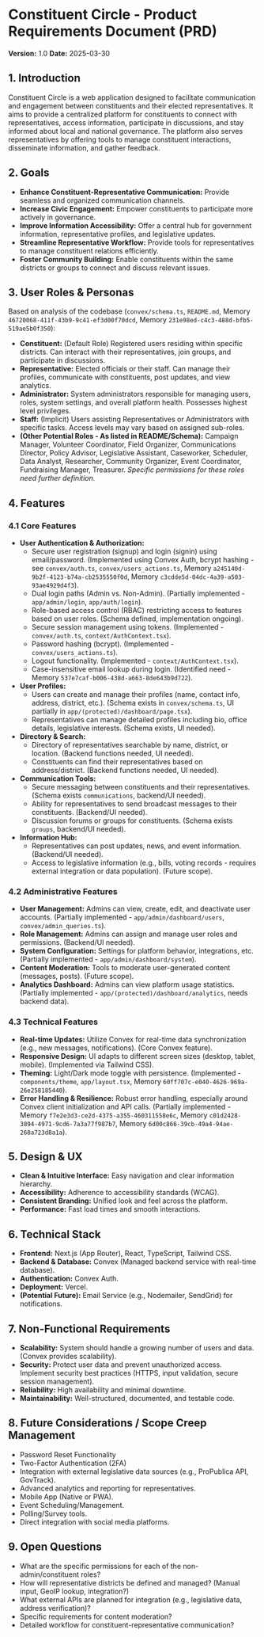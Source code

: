 # Constituent Circle - Product Requirements Document (PRD)

**Version:** 1.0
**Date:** 2025-03-30

## 1. Introduction

Constituent Circle is a web application designed to facilitate communication and engagement between constituents and their elected representatives. It aims to provide a centralized platform for constituents to connect with representatives, access information, participate in discussions, and stay informed about local and national governance. The platform also serves representatives by offering tools to manage constituent interactions, disseminate information, and gather feedback.

## 2. Goals

*   **Enhance Constituent-Representative Communication:** Provide seamless and organized communication channels.
*   **Increase Civic Engagement:** Empower constituents to participate more actively in governance.
*   **Improve Information Accessibility:** Offer a central hub for government information, representative profiles, and legislative updates.
*   **Streamline Representative Workflow:** Provide tools for representatives to manage constituent relations efficiently.
*   **Foster Community Building:** Enable constituents within the same districts or groups to connect and discuss relevant issues.

## 3. User Roles & Personas

Based on analysis of the codebase (`convex/schema.ts`, `README.md`, Memory `46720068-411f-43b9-9c41-ef3d00f70dcd`, Memory `231e98ed-c4c3-488d-bfb5-519ae5b0f350`):

*   **Constituent:** (Default Role) Registered users residing within specific districts. Can interact with their representatives, join groups, and participate in discussions.
*   **Representative:** Elected officials or their staff. Can manage their profiles, communicate with constituents, post updates, and view analytics.
*   **Administrator:** System administrators responsible for managing users, roles, system settings, and overall platform health. Possesses highest level privileges.
*   **Staff:** (Implicit) Users assisting Representatives or Administrators with specific tasks. Access levels may vary based on assigned sub-roles.
*   **(Other Potential Roles - As listed in README/Schema):** Campaign Manager, Volunteer Coordinator, Field Organizer, Communications Director, Policy Advisor, Legislative Assistant, Caseworker, Scheduler, Data Analyst, Researcher, Community Organizer, Event Coordinator, Fundraising Manager, Treasurer. *Specific permissions for these roles need further definition.*

## 4. Features

### 4.1 Core Features

*   **User Authentication & Authorization:**
    *   Secure user registration (signup) and login (signin) using email/password. (Implemented using Convex Auth, bcrypt hashing - see `convex/auth.ts`, `convex/users_actions.ts`, Memory `a245140d-9b2f-4123-b74a-cb2535550f0d`, Memory `c3cdde5d-04dc-4a39-a503-93ae4929d4f3`).
    *   Dual login paths (Admin vs. Non-Admin). (Partially implemented - `app/admin/login`, `app/auth/login`).
    *   Role-based access control (RBAC) restricting access to features based on user roles. (Schema defined, implementation ongoing).
    *   Secure session management using tokens. (Implemented - `convex/auth.ts`, `context/AuthContext.tsx`).
    *   Password hashing (bcrypt). (Implemented - `convex/users_actions.ts`).
    *   Logout functionality. (Implemented - `context/AuthContext.tsx`).
    *   Case-insensitive email lookup during login. (Identified need - Memory `537e7caf-b006-438d-a663-8de643b9d722`).
*   **User Profiles:**
    *   Users can create and manage their profiles (name, contact info, address, district, etc.). (Schema exists in `convex/schema.ts`, UI partially in `app/(protected)/dashboard/page.tsx`).
    *   Representatives can manage detailed profiles including bio, office details, legislative interests. (Schema exists, UI needed).
*   **Directory & Search:**
    *   Directory of representatives searchable by name, district, or location. (Backend functions needed, UI needed).
    *   Constituents can find their representatives based on address/district. (Backend functions needed, UI needed).
*   **Communication Tools:**
    *   Secure messaging between constituents and their representatives. (Schema exists `communications`, backend/UI needed).
    *   Ability for representatives to send broadcast messages to their constituents. (Backend/UI needed).
    *   Discussion forums or groups for constituents. (Schema exists `groups`, backend/UI needed).
*   **Information Hub:**
    *   Representatives can post updates, news, and event information. (Backend/UI needed).
    *   Access to legislative information (e.g., bills, voting records - requires external integration or data population). (Future scope).

### 4.2 Administrative Features

*   **User Management:** Admins can view, create, edit, and deactivate user accounts. (Partially implemented - `app/admin/dashboard/users`, `convex/admin_queries.ts`).
*   **Role Management:** Admins can assign and manage user roles and permissions. (Backend/UI needed).
*   **System Configuration:** Settings for platform behavior, integrations, etc. (Partially implemented - `app/admin/dashboard/system`).
*   **Content Moderation:** Tools to moderate user-generated content (messages, posts). (Future scope).
*   **Analytics Dashboard:** Admins can view platform usage statistics. (Partially implemented - `app/(protected)/dashboard/analytics`, needs backend data).

### 4.3 Technical Features

*   **Real-time Updates:** Utilize Convex for real-time data synchronization (e.g., new messages, notifications). (Core Convex feature).
*   **Responsive Design:** UI adapts to different screen sizes (desktop, tablet, mobile). (Implemented via Tailwind CSS).
*   **Theming:** Light/Dark mode toggle with persistence. (Implemented - `components/theme`, `app/layout.tsx`, Memory `60ff707c-e040-4626-969a-26e258185440`).
*   **Error Handling & Resilience:** Robust error handling, especially around Convex client initialization and API calls. (Partially implemented - Memory `f7e2e3d3-ce2d-4375-a355-460311558e6c`, Memory `c01d2428-3894-4971-9cd6-7a3a77f987b7`, Memory `6d00c866-39cb-49a4-94ae-268a723d8a1a`).

## 5. Design & UX

*   **Clean & Intuitive Interface:** Easy navigation and clear information hierarchy.
*   **Accessibility:** Adherence to accessibility standards (WCAG).
*   **Consistent Branding:** Unified look and feel across the platform.
*   **Performance:** Fast load times and smooth interactions.

## 6. Technical Stack

*   **Frontend:** Next.js (App Router), React, TypeScript, Tailwind CSS.
*   **Backend & Database:** Convex (Managed backend service with real-time database).
*   **Authentication:** Convex Auth.
*   **Deployment:** Vercel.
*   **(Potential Future):** Email Service (e.g., Nodemailer, SendGrid) for notifications.

## 7. Non-Functional Requirements

*   **Scalability:** System should handle a growing number of users and data. (Convex provides scalability).
*   **Security:** Protect user data and prevent unauthorized access. Implement security best practices (HTTPS, input validation, secure session management).
*   **Reliability:** High availability and minimal downtime.
*   **Maintainability:** Well-structured, documented, and testable code.

## 8. Future Considerations / Scope Creep Management

*   Password Reset Functionality
*   Two-Factor Authentication (2FA)
*   Integration with external legislative data sources (e.g., ProPublica API, GovTrack).
*   Advanced analytics and reporting for representatives.
*   Mobile App (Native or PWA).
*   Event Scheduling/Management.
*   Polling/Survey tools.
*   Direct integration with social media platforms.

## 9. Open Questions

*   What are the specific permissions for each of the non-admin/constituent roles?
*   How will representative districts be defined and managed? (Manual input, GeoIP lookup, integration?)
*   What external APIs are planned for integration (e.g., legislative data, address verification)?
*   Specific requirements for content moderation?
*   Detailed workflow for constituent-representative communication?

